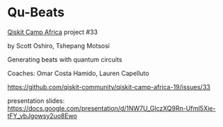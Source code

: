 # Qu-Beats
[Qiskit Camp Africa](https://community.qiskit.org/events/africa/) project #33

by Scott Oshiro, Tshepang Motsosi

Generating beats with quantum circuits

Coaches: Omar Costa Hamido, Lauren Capelluto

https://github.com/qiskit-community/qiskit-camp-africa-19/issues/33

presentation slides: https://docs.google.com/presentation/d/1NW7U_GlczXQ9Rn-Ufml5Xie-tFY_vbJgowsy2uo8Ewo
